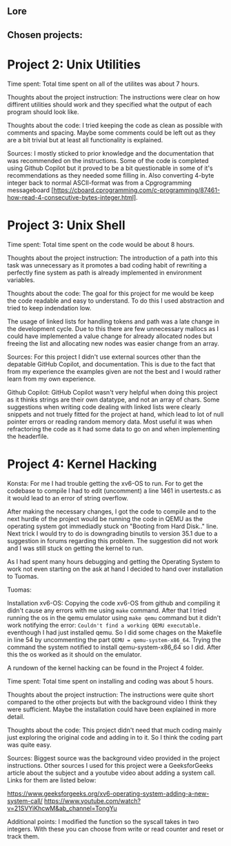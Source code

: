 ## Lore

## Chosen projects:
# Project 2: Unix Utilities

Time spent:
Total time spent on all of the utilites was about 7 hours.

Thoughts about the project instruction:
The instructions were clear on how diffirent utilities should work and they specified what the output of each program should look like.

Thoughts about the code:
I tried keeping the code as clean as possible with comments and spacing. Maybe some comments could be left out as they are a bit trivial but at least all functionality is explained.

Sources:
I mostly sticked to prior knowledge and the documentation that was recommended on the instructions. Some of the code is completed using Github Copilot but it proved to be a bit questionable in some of it's recommendations as they needed some filling in. Also converting 4-byte integer back to normal ASCII-format was from a Cpgrogramming messageboard [https://cboard.cprogramming.com/c-programming/87461-how-read-4-consecutive-bytes-integer.html].

# Project 3: Unix Shell

Time spent:
Total time spent on the code would be about 8 hours.

Thoughts about the project instruction:
The introduction of a path into this task was unnecessary as it promotes a bad coding habit of rewriting a perfectly fine system as path is already implemented in environment variables. 

Thoughts about the code:
The goal for this project for me would be keep the code readable and easy to understand. To do this I used abstraction and tried to keep indendation low.

The usage of linked lists for handling tokens and path was a late change in the development cycle. Due to this there are few unnecessary mallocs as I could have implemented a value change for already allocated nodes but freeing the list and allocating new nodes was easier change from an array.

Sources:
For this project I didn't use external sources other than the depatable GitHub Copilot, and documentation. This is due to the fact that from my experience the examples given are not the best and I would rather learn from my own experience. 

Github Copilot:
GitHub Copilot wasn't very helpful when doing this project as it thinks strings are their own datatype, and not an array of chars. Some suggestions when writing code dealing with linked lists were clearly snippets and not truely fitted for the project at hand, which lead to lot of null pointer errors or reading random memory data. Most useful it was when refractoring the code as it had some data to go on and when implementing the headerfile. 


# Project 4: Kernel Hacking

Konsta:
For me I had trouble getting the xv6-OS to run. For to get the codebase to compile I had to edit (uncomment) a line 1461 in usertests.c as it would lead to an error of string overflow.

After making the necessary changes, I got the code to compile and to the next hurdle of the project would be running the code in QEMU as the operating system got immediadly stuck on "Booting from Hard Disk.." line. Next trick I would try to do is downgrading binutils to version 35.1 due to a suggestion in forums regarding this problem. The suggestion did not work and I was still stuck on getting the kernel to run. 

As I had spent many hours debugging and getting the Operating System to work not even starting on the ask at hand I decided to hand over installation to Tuomas.

Tuomas:

Installation xv6-OS:
Copying the code xv6-OS from github and compiling it didn't cause any errors with me using `make` command. After that I tried running the os in the qemu emulator using `make qemu` command but it didn't work notifying the error: `Couldn't find a working QEMU executable.` eventhough I had just installed qemu. So I did some chages on the Makefile in line 54 by uncommenting the part `QEMU = qemu-system-x86_64`. Trying the command the system notified to install qemu-system-x86_64 so I did. After this the os worked as it should on the emulator.

A rundown of the kernel hacking can be found in the Project 4 folder.

Time spent:
Total time spent on installing and coding was about 5 hours.

Thoughts about the project instruction:
The instructions were quite short compared to the other projects but with the background video I think they were sufficient. Maybe the installation could have been explained in more detail.

Thoughts about the code:
This project didn't need that much coding mainly just exploring the original code and adding in to it. So I think the coding part was quite easy.

Sources:
Biggest source was the background video provided in the project instructions. Other sources I used for this project were a GeeksforGeeks article about the subject and a youtube video about adding a system call. Links for them are listed below:

https://www.geeksforgeeks.org/xv6-operating-system-adding-a-new-system-call/
https://www.youtube.com/watch?v=21SVYiKhcwM&ab_channel=TongYu

Additional points:
I modified the function so the syscall takes in two integers. With these you can choose from write or read counter and reset or track them.
